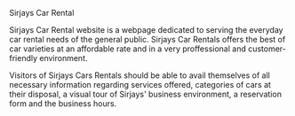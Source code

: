 Sirjays Car Rental

Sirjays Car Rental website is a webpage dedicated to serving the everyday car rental needs of the general public.
Sirjays Car Rentals offers the best of car varieties at an affordable rate and in a very proffessional and customer-friendly environment.

Visitors of Sirjays Cars Rentals should be able to avail themselves of all necessary information regarding services offered, categories of cars at their disposal, a visual tour of Sirjays' business environment, a reservation form and the business hours.


